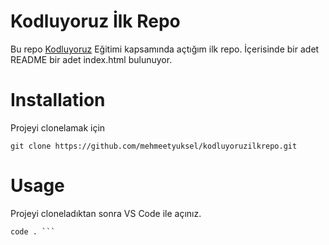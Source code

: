 # Kodluyoruz İlk Repo
Bu repo [Kodluyoruz](https://www.kodluyoruz.org/) Eğitimi kapsamında açtığım ilk repo. İçerisinde bir adet README bir adet index.html bulunuyor.

# Installation

Projeyi clonelamak için 

`git clone https://github.com/mehmeetyuksel/kodluyoruzilkrepo.git`

# Usage

Projeyi cloneladıktan sonra VS Code ile açınız.

```cd kodluyoruzilkrepo
code . ```

